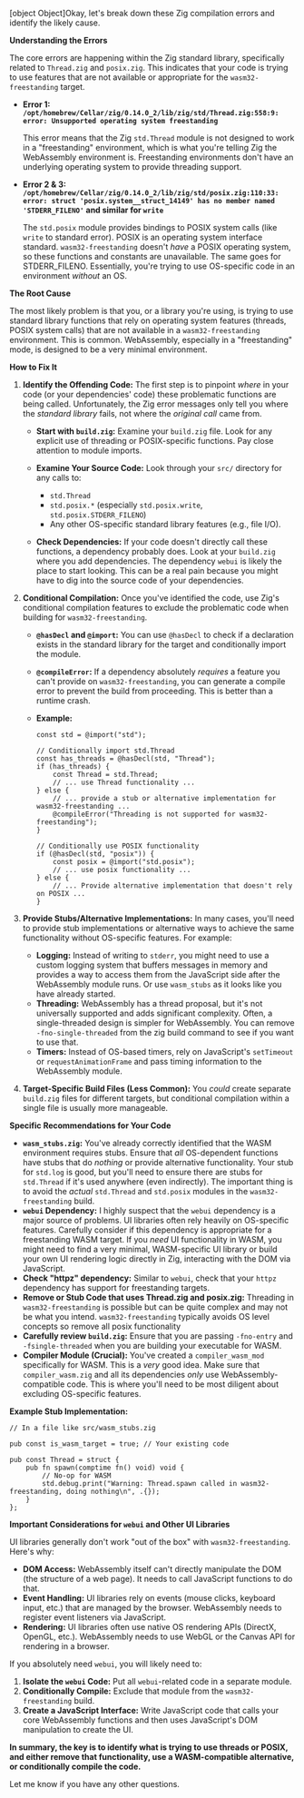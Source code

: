 [object Object]Okay, let's break down these Zig compilation errors and identify the likely cause.

**Understanding the Errors**

The core errors are happening within the Zig standard library, specifically related to `Thread.zig` and `posix.zig`. This indicates that your code is trying to use features that are not available or appropriate for the `wasm32-freestanding` target.

*   **Error 1: `/opt/homebrew/Cellar/zig/0.14.0_2/lib/zig/std/Thread.zig:558:9: error: Unsupported operating system freestanding`**

    This error means that the Zig `std.Thread` module is not designed to work in a "freestanding" environment, which is what you're telling Zig the WebAssembly environment is.  Freestanding environments don't have an underlying operating system to provide threading support.

*   **Error 2 & 3: `/opt/homebrew/Cellar/zig/0.14.0_2/lib/zig/std/posix.zig:110:33: error: struct 'posix.system__struct_14149' has no member named 'STDERR_FILENO'` and similar for `write`**

    The `std.posix` module provides bindings to POSIX system calls (like `write` to standard error). POSIX is an operating system interface standard.  `wasm32-freestanding` doesn't *have* a POSIX operating system, so these functions and constants are unavailable.  The same goes for STDERR_FILENO.  Essentially, you're trying to use OS-specific code in an environment *without* an OS.

**The Root Cause**

The most likely problem is that you, or a library you're using, is trying to use standard library functions that rely on operating system features (threads, POSIX system calls) that are not available in a `wasm32-freestanding` environment. This is common. WebAssembly, especially in a "freestanding" mode, is designed to be a very minimal environment.

**How to Fix It**

1.  **Identify the Offending Code:**  The first step is to pinpoint *where* in your code (or your dependencies' code) these problematic functions are being called.  Unfortunately, the Zig error messages only tell you where the *standard library* fails, not where the *original call* came from.

    *   **Start with `build.zig`:** Examine your `build.zig` file.  Look for any explicit use of threading or POSIX-specific functions. Pay close attention to module imports.

    *   **Examine Your Source Code:**  Look through your `src/` directory for any calls to:
        *   `std.Thread`
        *   `std.posix.*` (especially `std.posix.write`, `std.posix.STDERR_FILENO`)
        *   Any other OS-specific standard library features (e.g., file I/O).

    *   **Check Dependencies:** If your code doesn't directly call these functions, a dependency probably does. Look at your `build.zig` where you add dependencies.  The dependency `webui` is likely the place to start looking. This can be a real pain because you might have to dig into the source code of your dependencies.

2.  **Conditional Compilation:**  Once you've identified the code, use Zig's conditional compilation features to exclude the problematic code when building for `wasm32-freestanding`.

    *   **`@hasDecl` and `@import`:**  You can use `@hasDecl` to check if a declaration exists in the standard library for the target and conditionally import the module.

    *   **`@compileError`:**  If a dependency absolutely *requires* a feature you can't provide on `wasm32-freestanding`, you can generate a compile error to prevent the build from proceeding. This is better than a runtime crash.

    *   **Example:**

        ```zig
        const std = @import("std");

        // Conditionally import std.Thread
        const has_threads = @hasDecl(std, "Thread");
        if (has_threads) {
            const Thread = std.Thread;
            // ... use Thread functionality ...
        } else {
            // ... provide a stub or alternative implementation for wasm32-freestanding ...
            @compileError("Threading is not supported for wasm32-freestanding");
        }

        // Conditionally use POSIX functionality
        if (@hasDecl(std, "posix")) {
            const posix = @import("std.posix");
            // ... use posix functionality ...
        } else {
            // ... Provide alternative implementation that doesn't rely on POSIX ...
        }
        ```

3.  **Provide Stubs/Alternative Implementations:**  In many cases, you'll need to provide stub implementations or alternative ways to achieve the same functionality without OS-specific features. For example:

    *   **Logging:**  Instead of writing to `stderr`, you might need to use a custom logging system that buffers messages in memory and provides a way to access them from the JavaScript side after the WebAssembly module runs. Or use `wasm_stubs` as it looks like you have already started.
    *   **Threading:** WebAssembly has a thread proposal, but it's not universally supported and adds significant complexity.  Often, a single-threaded design is simpler for WebAssembly. You can remove  `-fno-single-threaded` from the zig build command to see if you want to use that.
    *   **Timers:** Instead of OS-based timers, rely on JavaScript's `setTimeout` or `requestAnimationFrame` and pass timing information to the WebAssembly module.

4.  **Target-Specific Build Files (Less Common):**  You *could* create separate `build.zig` files for different targets, but conditional compilation within a single file is usually more manageable.

**Specific Recommendations for Your Code**

*   **`wasm_stubs.zig`:** You've already correctly identified that the WASM environment requires stubs.  Ensure that *all* OS-dependent functions have stubs that do *nothing* or provide alternative functionality.  Your stub for `std.log` is good, but you'll need to ensure there are stubs for `std.Thread` if it's used anywhere (even indirectly).  The important thing is to avoid the *actual* `std.Thread` and `std.posix` modules in the `wasm32-freestanding` build.
*   **`webui` Dependency:** I highly suspect that the `webui` dependency is a major source of problems.  UI libraries often rely heavily on OS-specific features. Carefully consider if this dependency is appropriate for a freestanding WASM target.  If you *need* UI functionality in WASM, you might need to find a very minimal, WASM-specific UI library or build your own UI rendering logic directly in Zig, interacting with the DOM via JavaScript.
*   **Check "httpz" dependency:** Similar to `webui`, check that your `httpz` dependency has support for freestanding targets.
*   **Remove or Stub Code that uses Thread.zig and posix.zig:** Threading in `wasm32-freestanding` is possible but can be quite complex and may not be what you intend. `wasm32-freestanding` typically avoids OS level concepts so remove all posix functionality
*   **Carefully review `build.zig`:** Ensure that you are passing `-fno-entry` and `-fsingle-threaded` when you are building your executable for WASM.
*   **Compiler Module (Crucial):**  You've created a `compiler_wasm_mod` specifically for WASM.  This is a *very* good idea.  Make sure that `compiler_wasm.zig` and all its dependencies *only* use WebAssembly-compatible code.  This is where you'll need to be most diligent about excluding OS-specific features.

**Example Stub Implementation:**

```zig
// In a file like src/wasm_stubs.zig

pub const is_wasm_target = true; // Your existing code

pub const Thread = struct {
    pub fn spawn(comptime fn() void) void {
        // No-op for WASM
        std.debug.print("Warning: Thread.spawn called in wasm32-freestanding, doing nothing\n", .{});
    }
};
```

**Important Considerations for `webui` and Other UI Libraries**

UI libraries generally don't work "out of the box" with `wasm32-freestanding`. Here's why:

*   **DOM Access:** WebAssembly itself can't directly manipulate the DOM (the structure of a web page). It needs to call JavaScript functions to do that.
*   **Event Handling:** UI libraries rely on events (mouse clicks, keyboard input, etc.) that are managed by the browser.  WebAssembly needs to register event listeners via JavaScript.
*   **Rendering:** UI libraries often use native OS rendering APIs (DirectX, OpenGL, etc.). WebAssembly needs to use WebGL or the Canvas API for rendering in a browser.

If you absolutely need `webui`, you will likely need to:

1.  **Isolate the `webui` Code:** Put all `webui`-related code in a separate module.
2.  **Conditionally Compile:**  Exclude that module from the `wasm32-freestanding` build.
3.  **Create a JavaScript Interface:**  Write JavaScript code that calls your core WebAssembly functions and then uses JavaScript's DOM manipulation to create the UI.

**In summary, the key is to identify what is trying to use threads or POSIX, and either remove that functionality, use a WASM-compatible alternative, or conditionally compile the code.**

Let me know if you have any other questions.
